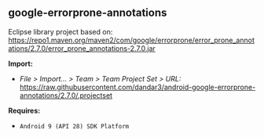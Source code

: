 ## google-errorprone-annotations

Eclipse library project based on:<br/>
https://repo1.maven.org/maven2/com/google/errorprone/error_prone_annotations/2.7.0/error_prone_annotations-2.7.0.jar

**Import:**
- _File > Import... > Team > Team Project Set > URL:_<br/>
  https://raw.githubusercontent.com/dandar3/android-google-errorprone-annotations/2.7.0/.projectset

**Requires:**
- `Android 9 (API 28) SDK Platform`
